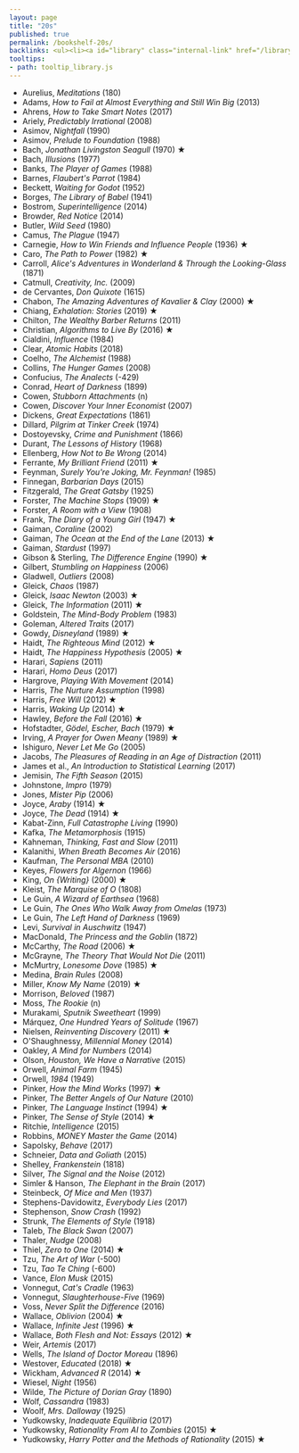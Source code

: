 ```yaml
---
layout: page
title: "20s"
published: true
permalink: /bookshelf-20s/
backlinks: <ul><li><a id="library" class="internal-link" href="/library/">Library</a></li></ul>
tooltips: 
- path: tooltip_library.js
---
```


* Aurelius, *Meditations* (180)
* Adams, *How to Fail at Almost Everything and Still Win Big* (2013)
* Ahrens, *How to Take Smart Notes* (2017)
* Ariely, *Predictably Irrational* (2008)
* Asimov, *Nightfall* (1990)
* Asimov, *Prelude to Foundation* (1988)
* Bach, *Jonathan Livingston Seagull* (1970) ★
* Bach, *Illusions* (1977)
* Banks, *The Player of Games* (1988)
* Barnes, *Flaubert's Parrot* (1984)
* Beckett, *Waiting for Godot* (1952)
* Borges, *The Library of Babel* (1941)
* Bostrom, *Superintelligence* (2014)
* Browder, *Red Notice* (2014)
* Butler, *Wild Seed* (1980)
* Camus, *The Plague* (1947)
* Carnegie, *How to Win Friends and Influence People* (1936) ★
* Caro, *The Path to Power* (1982) ★
* Carroll, *Alice's Adventures in Wonderland & Through the Looking-Glass* (1871)
* Catmull, *Creativity, Inc.* (2009)
* de Cervantes, *Don Quixote* (1615)
* Chabon, *The Amazing Adventures of Kavalier & Clay* (2000) ★
* Chiang, *Exhalation: Stories* (2019) ★
* Chilton, *The Wealthy Barber Returns* (2011)
* Christian, *Algorithms to Live By* (2016) ★
* Cialdini, *Influence* (1984)
* Clear, *Atomic Habits* (2018)
* Coelho, *The Alchemist* (1988)
* Collins, *The Hunger Games* (2008)
* Confucius, *The Analects* (-429)
* Conrad, *Heart of Darkness* (1899)
* Cowen, *Stubborn Attachments* (n)
* Cowen, *Discover Your Inner Economist* (2007)
* Dickens, *Great Expectations* (1861)
* Dillard, *Pilgrim at Tinker Creek* (1974)
* Dostoyevsky, *Crime and Punishment* (1866)
* Durant, *The Lessons of History* (1968)
* Ellenberg, *How Not to Be Wrong* (2014)
* Ferrante, *My Brilliant Friend* (2011) ★
* Feynman, *Surely You're Joking, Mr. Feynman!* (1985)
* Finnegan, *Barbarian Days* (2015)
* Fitzgerald, *The Great Gatsby* (1925)
* Forster, *The Machine Stops* (1909) ★
* Forster, *A Room with a View* (1908)
* Frank, *The Diary of a Young Girl* (1947) ★
* Gaiman, *Coraline* (2002)
* Gaiman, *The Ocean at the End of the Lane* (2013) ★
* Gaiman, *Stardust* (1997)
* Gibson & Sterling, *The Difference Engine* (1990) ★
* Gilbert, *Stumbling on Happiness* (2006)
* Gladwell, *Outliers* (2008)
* Gleick, *Chaos* (1987)
* Gleick, *Isaac Newton* (2003) ★
* Gleick, *The Information* (2011) ★
* Goldstein, *The Mind-Body Problem* (1983)
* Goleman, *Altered Traits* (2017)
* Gowdy, *Disneyland* (1989) ★
* Haidt, *The Righteous Mind* (2012) ★
* Haidt, *The Happiness Hypothesis* (2005) ★
* Harari, *Sapiens* (2011)
* Harari, *Homo Deus* (2017)
* Hargrove, *Playing With Movement* (2014)
* Harris, *The Nurture Assumption* (1998)
* Harris, *Free Will* (2012) ★
* Harris, *Waking Up* (2014) ★
* Hawley, *Before the Fall* (2016) ★
* Hofstadter, *Gödel, Escher, Bach* (1979) ★
* Irving, *A Prayer for Owen Meany* (1989) ★
* Ishiguro, *Never Let Me Go* (2005)
* Jacobs, *The Pleasures of Reading in an Age of Distraction* (2011)
* James et al., *An Introduction to Statistical Learning* (2017)
* Jemisin, *The Fifth Season* (2015)
* Johnstone, *Impro* (1979)
* Jones, *Mister Pip* (2006)
* Joyce, *Araby* (1914) ★
* Joyce, *The Dead* (1914) ★
* Kabat-Zinn, *Full Catastrophe Living* (1990)
* Kafka, *The Metamorphosis* (1915)
* Kahneman, *Thinking, Fast and Slow* (2011)
* Kalanithi, *When Breath Becomes Air* (2016)
* Kaufman, *The Personal MBA* (2010)
* Keyes, *Flowers for Algernon* (1966)
* King, *On {Writing}* (2000) ★
* Kleist, *The Marquise of O* (1808)
* Le Guin, *A Wizard of Earthsea* (1968)
* Le Guin, *The Ones Who Walk Away from Omelas* (1973)
* Le Guin, *The Left Hand of Darkness* (1969)
* Levi, *Survival in Auschwitz* (1947)
* MacDonald, *The Princess and the Goblin* (1872)
* McCarthy, *The Road* (2006) ★
* McGrayne, *The Theory That Would Not Die* (2011)
* McMurtry, *Lonesome Dove* (1985) ★
* Medina, *Brain Rules* (2008)
* Miller, *Know My Name* (2019) ★
* Morrison, *Beloved* (1987)
* Moss, *The Rookie* (n)
* Murakami, *Sputnik Sweetheart* (1999)
* Márquez, *One Hundred Years of Solitude* (1967)
* Nielsen, *Reinventing Discovery* (2011) ★
* O'Shaughnessy, *Millennial Money* (2014)
* Oakley, *A Mind for Numbers* (2014)
* Olson, *Houston, We Have a Narrative* (2015)
* Orwell, *Animal Farm* (1945)
* Orwell, *1984* (1949)
* Pinker, *How the Mind Works* (1997) ★
* Pinker, *The Better Angels of Our Nature* (2010)
* Pinker, *The Language Instinct* (1994) ★
* Pinker, *The Sense of Style* (2014) ★
* Ritchie, *Intelligence* (2015)
* Robbins, *MONEY Master the Game* (2014)
* Sapolsky, *Behave* (2017)
* Schneier, *Data and Goliath* (2015)
* Shelley, *Frankenstein* (1818)
* Silver, *The Signal and the Noise* (2012)
* Simler & Hanson, *The Elephant in the Brain* (2017)
* Steinbeck, *Of Mice and Men* (1937)
* Stephens-Davidowitz, *Everybody Lies* (2017)
* Stephenson, *Snow Crash* (1992)
* Strunk, *The Elements of Style* (1918)
* Taleb, *The Black Swan* (2007)
* Thaler, *Nudge* (2008)
* Thiel, *Zero to One* (2014) ★
* Tzu, *The Art of War* (-500)
* Tzu, *Tao Te Ching* (-600)
* Vance, *Elon Musk* (2015)
* Vonnegut, *Cat's Cradle* (1963)
* Vonnegut, *Slaughterhouse-Five* (1969)
* Voss, *Never Split the Difference* (2016)
* Wallace, *Oblivion* (2004) ★
* Wallace, *Infinite Jest* (1996) ★
* Wallace, *Both Flesh and Not: Essays* (2012) ★
* Weir, *Artemis* (2017)
* Wells, *The Island of Doctor Moreau* (1896)
* Westover, *Educated* (2018) ★
* Wickham, *Advanced R* (2014) ★
* Wiesel, *Night* (1956)
* Wilde, *The Picture of Dorian Gray* (1890)
* Wolf, *Cassandra* (1983)
* Woolf, *Mrs. Dalloway* (1925)
* Yudkowsky, *Inadequate Equilibria* (2017)
* Yudkowsky, *Rationality From AI to Zombies* (2015) ★
* Yudkowsky, *Harry Potter and the Methods of Rationality* (2015) ★
